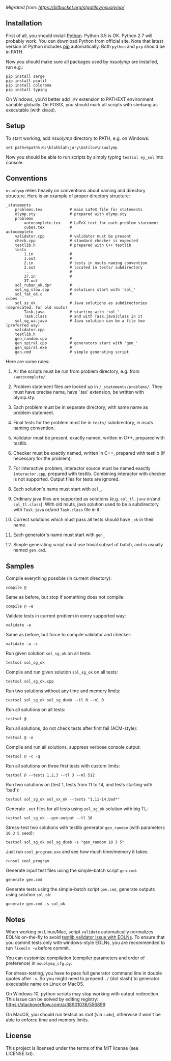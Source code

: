 *Migrated from: https://bitbucket.org/stgatilov/nsuolymp/*

## Installation

First of all, you should install [Python].
Python 3.5 is OK. Python 2.7 will probably work.
You can download Python from official site.
Note that latest version of Python includes [pip] automatically.
Both `python` and `pip` should be in PATH.

Now you should make sure all packages used by *nsuolymp* are installed, run e.g.:

    pip install sarge
    pip install psutil
    pip install colorama
    pip install typing

On Windows, you'd better add `.PY` extension to PATHEXT environment variable globally.
On POSIX, you should mark all scripts with shebang as executable (with `chmod`).


## Setup

To start working, add *nsuolymp* directory to PATH, e.g. on Windows:

    set path=%path%;G:\blahblah\jury\Gatilov\nsuolymp

Now you should be able to run scripts by simply typing `testsol my_sol` into console.


## Conventions

`nsuolymp` relies heavily on conventions about naming and directory structure.
Here is an example of proper directory structure:

    _statements
        problems.tex            # main LaTeX file for statements
        olymp.sty               # prepared with olymp.sty
        problems
            autocomplete.tex    # LaTeX text for each problem statement
            cubes.tex           #
    autocomplete
        validator.cpp           # validator must be present
        check.cpp               # standard checker is expected
        testlib.h               # prepared with C++ testlib
        tests
            1.in                #
            1.out               # 
            2.in                # tests in nsuts naming convention
            2.out               # located in tests/ subdirectory
            ...                 #
            37.in               #
            37.out
        sol_ruban_ok.dpr        #
        sol_sg_slow.cpp         # solutions start with 'sol_'
        sol_fat_ok.c            #
    cubes
        sol_ss_ok               # Java solutions as subdirectories (deprecated: for old nsuts)
            Task.java           # starting with 'sol_'
            Task.class          # and with Task.java|class in it
        sol_sg_wa.java          # Java solution can be a file too (preferred way)
        validator.cpp
        testlib.h
        gen_random.cpp          #
        gen_spiral.cpp          # generators start with 'gen_'
        gen_spiral.exe          #
        gen.cmd                 # simple generating script


Here are some rules:

1. All the scripts must be run from problem directory, e.g. from `/autocomplete/`.

2. Problem statement files are looked up in `/_statements/problems/`.
   They must have precise name, have '.tex' extension, be written with olymp.sty.

3. Each problem must be in separate directory, with same name as problem statement.

4. Final tests for the problem must be in `tests/` subdirectory, in *nsuts* naming convention.

5. Validator must be present, exactly named, written in C++, prepared with testlib.

6. Checker must be exactly named, written in C++, prepared with testlib (if necessary for the problem).

7. For interactive problem, interactor source must be named exactly `interactor.cpp`, prepared with testlib.
   Combining interactor with checker is not supported. Output files for tests are ignored.

8. Each solution's name must start with `sol_`.

9. Ordinary java files are supported as solutions (e.g. `sol_tl.java` or/and `sol_tl.class`).
   With old nsuts, java solution used to be a subdirectory with `Task.java` or/and `Task.class` file in it.

10. Correct solutions which must pass all tests should have `_ok` in their name.

11. Each generator's name must start with `gen_`

12. Simple generating script must use trivial subset of batch, and is usually named `gen.cmd`.


## Samples

Compile everything possible (in current directory):

    compile @

Same as before, but stop if something does not compile:

    compile @ -e

Validate tests in current problem in every supported way:

    validate -a

Same as before, but force to compile validator and checker:

    validate -a -c

Run given solution `sol_sg_ok` on all tests:

    testsol sol_sg_ok

Compile and run given solution `sol_sg_ok` on all tests:

    testsol sol_sg_ok.cpp

Run two solutions without any time and memory limits:

    testsol sol_sg_ok sol_sg_dumb --tl 0 --ml 0

Run all solutions on all tests:

    testsol @

Run all solutions, do not check tests after first fail (ACM-style):

    testsol @ -e

Compile and run all solutions, suppress verbose console output:

    testsol @ -c -q

Run all solutions on three first tests with custom limits:

    testsol @ --tests 1,2,3 --tl 3 --ml 512

Run two solutions on (test 1, tests from 11 to 14, and tests starting with 'bad'):

    testsol sol_sg_ok sol_xx_ok --tests "1,11-14,bad*"

Generate `.out` files for all tests using `sol_sg_ok` solution with big TL:

    testsol sol_sg_ok --gen-output --tl 10

Stress-test two solutions with testlib generator `gen_random` (with parameters `10 3 5 seed`):

    testsol sol_sg_ok sol_sg_dumb -s "gen_random 10 3 5"

Just run `cool_program.exe` and see how much time/memory it takes:

    runsol cool_program

Generate input test files using the simple-batch script `gen.cmd`:

    generate gen.cmd

Generate tests using the simple-batch script `gen.cmd`, generate outputs using solution `sol_ok`:

    generate gen.cmd -s sol_ok


## Notes

When working on Linux/Mac, script `validate` automatically normalizes EOLNs on-the-fly to avoid [testlib validator issue with EOLNs].
To ensure that you commit tests only with windows-style EOLNs, you are recommended to run `fixeoln -w` before commit.

You can customize compilation (compiler parameters and order of preference) in `nsuolymp_cfg.py`.

For stress-testing, you have to pass full generator command line in double quotes after `-s`.
So you might need to prepend `./` (dot slash) to generator executable name on Linux or MacOS.

On Windows 10, python scripts may stop working with output redirection.
This issue can be solved by editing registry: https://stackoverflow.com/a/38901036/556899

On MacOS, you should run testsol as root (via `sudo`), otherwise it won't be able to enforce time and memory limits.

## License

This project is licensed under the terms of the MIT license (see LICENSE.txt).


 [Python]: https://www.python.org/downloads/
 [pip]: https://pip.pypa.io/en/stable/installing/
 [testlib validator issue with EOLNs]: https://github.com/MikeMirzayanov/testlib/pull/49
